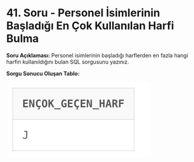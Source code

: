 # 41. Soru - Personel İsimlerinin Başladığı En Çok Kullanılan Harfi Bulma

**Soru Açıklaması:**
Personel isimlerinin başladığı harflerden en fazla hangi harfin kullanıldığını bulan SQL sorgusunu yazınız.

**Sorgu Sonucu Oluşan Tablo:**

![alt text](/Ekran-Çıktıları/Ekran-Resmi_41.png)

